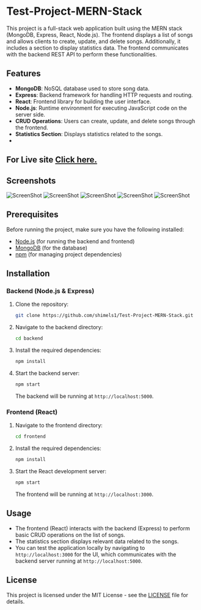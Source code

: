 # Test-Project-MERN-Stack

This project is a full-stack web application built using the MERN stack (MongoDB, Express, React, Node.js). The frontend displays a list of songs and allows clients to create, update, and delete songs. Additionally, it includes a section to display statistics data. The frontend communicates with the backend REST API to perform these functionalities.

## Features

- **MongoDB**: NoSQL database used to store song data.
- **Express**: Backend framework for handling HTTP requests and routing.
- **React**: Frontend library for building the user interface.
- **Node.js**: Runtime environment for executing JavaScript code on the server side.
- **CRUD Operations**: Users can create, update, and delete songs through the frontend.
- **Statistics Section**: Displays statistics related to the songs.
- 
## For Live site [Click here.](https://shimels1.github.io/Test-Project-MERN-Stack/)

## Screenshots

![ScreenShot](https://github.com/shimels1/Test-Project-MERN-Stack/blob/main/screenshot/1.png)
![ScreenShot](https://github.com/shimels1/Test-Project-MERN-Stack/blob/main/screenshot/2.png)
![ScreenShot](https://github.com/shimels1/Test-Project-MERN-Stack/blob/main/screenshot/3.png)
![ScreenShot](https://github.com/shimels1/Test-Project-MERN-Stack/blob/main/screenshot/4.png)
![ScreenShot](https://github.com/shimels1/Test-Project-MERN-Stack/blob/main/screenshot/5.png)

## Prerequisites

Before running the project, make sure you have the following installed:

- [Node.js](https://nodejs.org/) (for running the backend and frontend)
- [MongoDB](https://www.mongodb.com/) (for the database)
- [npm](https://www.npmjs.com/) (for managing project dependencies)

## Installation

### Backend (Node.js & Express)

1. Clone the repository:

   ```bash
   git clone https://github.com/shimels1/Test-Project-MERN-Stack.git
   ```

2. Navigate to the backend directory:

   ```bash
   cd backend
   ```

3. Install the required dependencies:

   ```bash
   npm install
   ```

4. Start the backend server:

   ```bash
   npm start
   ```

   The backend will be running at `http://localhost:5000`.

### Frontend (React)

1. Navigate to the frontend directory:

   ```bash
   cd frontend
   ```

2. Install the required dependencies:

   ```bash
   npm install
   ```

3. Start the React development server:

   ```bash
   npm start
   ```

   The frontend will be running at `http://localhost:3000`.

## Usage

- The frontend (React) interacts with the backend (Express) to perform basic CRUD operations on the list of songs.
- The statistics section displays relevant data related to the songs.
- You can test the application locally by navigating to `http://localhost:3000` for the UI, which communicates with the backend server running at `http://localhost:5000`.


## License

This project is licensed under the MIT License - see the [LICENSE](LICENSE) file for details.
```
